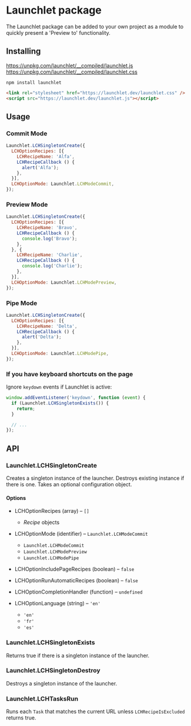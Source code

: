 # Launchlet package

The Launchlet package can be added to your own project as a module to quickly present a 'Preview to' functionality.

## Installing

https://unpkg.com/launchlet/__compiled/launchlet.js
https://unpkg.com/launchlet/__compiled/launchlet.css

```
npm install launchlet
```

```html
<link rel="stylesheet" href="https://launchlet.dev/launchlet.css" />
<script src="https://launchlet.dev/launchlet.js"></script>

```

## Usage

### Commit Mode

```javascript
Launchlet.LCHSingletonCreate({
  LCHOptionRecipes: [{
    LCHRecipeName: 'Alfa',
    LCHRecipeCallback () {
      alert('Alfa');
    },
  }],
  LCHOptionMode: Launchlet.LCHModeCommit,
});
```

### Preview Mode

```javascript
Launchlet.LCHSingletonCreate({
  LCHOptionRecipes: [{
    LCHRecipeName: 'Bravo',
    LCHRecipeCallback () {
      console.log('Bravo');
    },
  }, {
    LCHRecipeName: 'Charlie',
    LCHRecipeCallback () {
      console.log('Charlie');
    },
  }],
  LCHOptionMode: Launchlet.LCHModePreview,
});
```

### Pipe Mode

```javascript
Launchlet.LCHSingletonCreate({
  LCHOptionRecipes: [{
    LCHRecipeName: 'Delta',
    LCHRecipeCallback () {
      alert('Delta');
    },
  }],
  LCHOptionMode: Launchlet.LCHModePipe,
});
```

### If you have keyboard shortcuts on the page

Ignore `keydown` events if Launchlet is active:

```javascript
window.addEventListener('keydown', function (event) {
  if (Launchlet.LCHSingletonExists()) {
    return;
  }

  // ...
});
```

## API

### Launchlet.LCHSingletonCreate

Creates a singleton instance of the launcher. Destroys existing instance if there is one. Takes an optional configuration object.

#### Options

- LCHOptionRecipes (array) – `[]`
    - *Recipe* objects

- LCHOptionMode (identifier) – `Launchlet.LCHModeCommit`
    - `Launchlet.LCHModeCommit`
    - `Launchlet.LCHModePreview`
    - `Launchlet.LCHModePipe`

- LCHOptionIncludePageRecipes (boolean) – `false`

- LCHOptionRunAutomaticRecipes (boolean) – `false`

- LCHOptionCompletionHandler (function) – `undefined`

- LCHOptionLanguage (string) – `'en'`
    - `'en'`
    - `'fr'`
    - `'es'`

### Launchlet.LCHSingletonExists

Returns true if there is a singleton instance of the launcher.

### Launchlet.LCHSingletonDestroy

Destroys a singleton instance of the launcher.

### Launchlet.LCHTasksRun

Runs each `Task` that matches the current URL unless `LCHRecipeIsExcluded` returns true.
